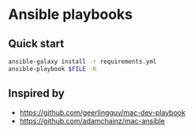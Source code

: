 # Ansible playbooks

## Quick start

```zsh
ansible-galaxy install -r requirements.yml
ansible-playbook $FILE -K
```

## Inspired by

- https://github.com/geerlingguy/mac-dev-playbook
- https://github.com/adamchainz/mac-ansible

